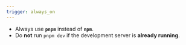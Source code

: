```yaml
---
trigger: always_on
---
```




* Always use **`pnpm`** instead of **`npm`**.
* Do **not** run `pnpm dev` if the development server is **already running**.

